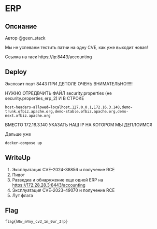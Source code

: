 # ERP

## Опсиание
Автор @geen_stack

Мы не успеваем тестить патчи на одну CVE, как уже выходит новая!

Ссылка на таск https://ip:8443/accounting

## Deploy

Экспозит порт 8443
ПРИ ДЕПОЛЕ ОЧЕНЬ ВНИМАТЕЛЬНО!!!!!

НУЖНО ОТРЕДВЧИТЬ ФАЙЛ security.properties (не security.properties_erp_2)
И В СТРОКЕ
```
host-headers-allowed=localhost,127.0.0.1,172.16.3.140,demo-trunk.ofbiz.apache.org,demo-stable.ofbiz.apache.org,demo-next.ofbiz.apache.org
```
ВМЕСТО 172.16.3.140 УКАЗАТЬ НАШ IP НА КОТОРОМ МЫ ДЕПЛОИМСЯ

Дальше уже
```
docker-compose up
```

## WriteUp
1. Эксплуатация CVE-2024-38856 и получение RCE
2. Пивот
3. Разведка и обнаружение еще одной ERP на https://172.28.28.3:8443/accounting
4. Эксплуатация CVE-2023-49070 и получение RCE
5. Лут флага

## Flag
```
flag{h0w_m4ny_cv3_1n_0ur_3rp}
```
